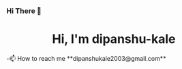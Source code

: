 ### Hi There 👋

<h1 align="center">Hi, I'm dipanshu-kale</h1>
-📫 How to reach me **dipanshukale2003@gmail.com**
